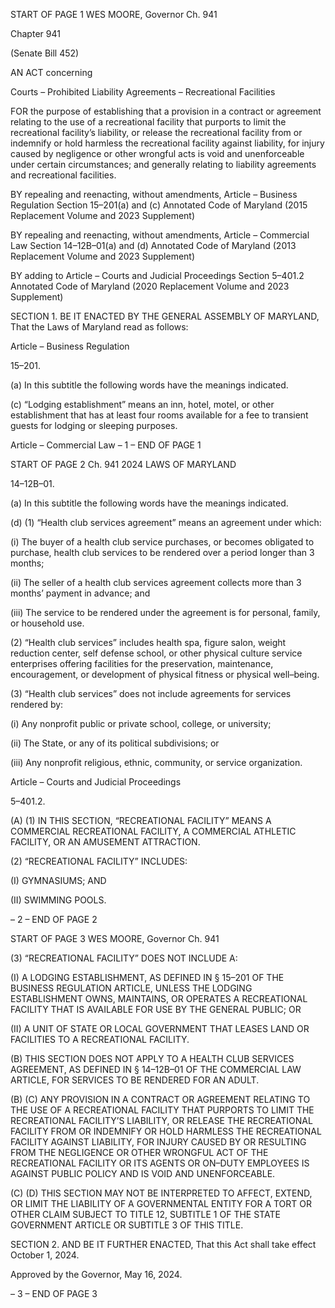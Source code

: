 START OF PAGE 1
WES MOORE, Governor Ch. 941

Chapter 941

(Senate Bill 452)

AN ACT concerning

Courts – Prohibited Liability Agreements – Recreational Facilities

FOR the purpose of establishing that a provision in a contract or agreement relating to the
use of a recreational facility that purports to limit the recreational facility’s liability,
or release the recreational facility from or indemnify or hold harmless the
recreational facility against liability, for injury caused by negligence or other
wrongful acts is void and unenforceable under certain circumstances; and generally
relating to liability agreements and recreational facilities.

BY repealing and reenacting, without amendments,
Article – Business Regulation
Section 15–201(a) and (c)
Annotated Code of Maryland
(2015 Replacement Volume and 2023 Supplement)

BY repealing and reenacting, without amendments,
Article – Commercial Law
Section 14–12B–01(a) and (d)
Annotated Code of Maryland
(2013 Replacement Volume and 2023 Supplement)

BY adding to
Article – Courts and Judicial Proceedings
Section 5–401.2
Annotated Code of Maryland
(2020 Replacement Volume and 2023 Supplement)

SECTION 1. BE IT ENACTED BY THE GENERAL ASSEMBLY OF MARYLAND,
That the Laws of Maryland read as follows:

Article – Business Regulation

15–201.

(a) In this subtitle the following words have the meanings indicated.

(c) “Lodging establishment” means an inn, hotel, motel, or other establishment
that has at least four rooms available for a fee to transient guests for lodging or sleeping
purposes.

Article – Commercial Law
– 1 –
END OF PAGE 1

START OF PAGE 2
Ch. 941 2024 LAWS OF MARYLAND

14–12B–01.

(a) In this subtitle the following words have the meanings indicated.

(d) (1) “Health club services agreement” means an agreement under which:

(i) The buyer of a health club service purchases, or becomes
obligated to purchase, health club services to be rendered over a period longer than 3
months;

(ii) The seller of a health club services agreement collects more than
3 months’ payment in advance; and

(iii) The service to be rendered under the agreement is for personal,
family, or household use.

(2) “Health club services” includes health spa, figure salon, weight
reduction center, self defense school, or other physical culture service enterprises offering
facilities for the preservation, maintenance, encouragement, or development of physical
fitness or physical well–being.

(3) “Health club services” does not include agreements for services
rendered by:

(i) Any nonprofit public or private school, college, or university;

(ii) The State, or any of its political subdivisions; or

(iii) Any nonprofit religious, ethnic, community, or service
organization.

Article – Courts and Judicial Proceedings

5–401.2.

(A) (1) IN THIS SECTION, “RECREATIONAL FACILITY” MEANS A
COMMERCIAL RECREATIONAL FACILITY, A COMMERCIAL ATHLETIC FACILITY, OR AN
AMUSEMENT ATTRACTION.

(2) “RECREATIONAL FACILITY” INCLUDES:

(I) GYMNASIUMS; AND

(II) SWIMMING POOLS.

– 2 –
END OF PAGE 2

START OF PAGE 3
WES MOORE, Governor Ch. 941

(3) “RECREATIONAL FACILITY” DOES NOT INCLUDE A:

(I) A LODGING ESTABLISHMENT, AS DEFINED IN § 15–201 OF
THE BUSINESS REGULATION ARTICLE, UNLESS THE LODGING ESTABLISHMENT
OWNS, MAINTAINS, OR OPERATES A RECREATIONAL FACILITY THAT IS AVAILABLE
FOR USE BY THE GENERAL PUBLIC; OR

(II) A UNIT OF STATE OR LOCAL GOVERNMENT THAT LEASES
LAND OR FACILITIES TO A RECREATIONAL FACILITY.

(B) THIS SECTION DOES NOT APPLY TO A HEALTH CLUB SERVICES
AGREEMENT, AS DEFINED IN § 14–12B–01 OF THE COMMERCIAL LAW ARTICLE, FOR
SERVICES TO BE RENDERED FOR AN ADULT.

(B) (C) ANY PROVISION IN A CONTRACT OR AGREEMENT RELATING TO
THE USE OF A RECREATIONAL FACILITY THAT PURPORTS TO LIMIT THE
RECREATIONAL FACILITY’S LIABILITY, OR RELEASE THE RECREATIONAL FACILITY
FROM OR INDEMNIFY OR HOLD HARMLESS THE RECREATIONAL FACILITY AGAINST
LIABILITY, FOR INJURY CAUSED BY OR RESULTING FROM THE NEGLIGENCE OR
OTHER WRONGFUL ACT OF THE RECREATIONAL FACILITY OR ITS AGENTS OR
ON–DUTY EMPLOYEES IS AGAINST PUBLIC POLICY AND IS VOID AND
UNENFORCEABLE.

(C) (D) THIS SECTION MAY NOT BE INTERPRETED TO AFFECT, EXTEND,
OR LIMIT THE LIABILITY OF A GOVERNMENTAL ENTITY FOR A TORT OR OTHER CLAIM
SUBJECT TO TITLE 12, SUBTITLE 1 OF THE STATE GOVERNMENT ARTICLE OR
SUBTITLE 3 OF THIS TITLE.

SECTION 2. AND BE IT FURTHER ENACTED, That this Act shall take effect
October 1, 2024.

Approved by the Governor, May 16, 2024.

– 3 –
END OF PAGE 3
